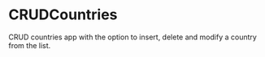 # CRUDCountries
CRUD countries app with the option to insert, delete and modify a country from the list.
